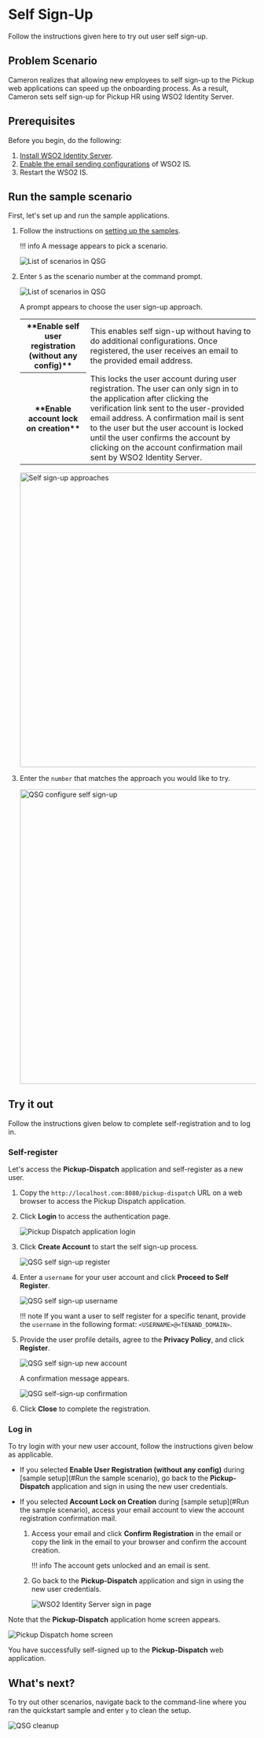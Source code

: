 # Self Sign-Up

Follow the instructions given here to try out user self sign-up.

## Problem Scenario

Cameron realizes that allowing new employees to self sign-up to the Pickup web applications can speed up
the onboarding process. As a result, Cameron sets self sign-up for Pickup HR
using WSO2 Identity Server.

## Prerequisites

Before you begin, do the following:

1.  [Install WSO2 Identity Server]({{base_Path}}/sample-use-cases/set-up/).
2.  [Enable the email sending configurations]({{base_path}}/deploy/configure-email-sending) of WSO2 IS.
3.  Restart the WSO2 IS.

## Run the sample scenario

First, let's set up and run the sample applications.

1.  Follow the instructions on [setting up the samples]({{base_path}}/sample-scenario/#set-up-the-sample-apps).

    !!! info
        A message appears to pick a scenario.
    
    ![List of scenarios in QSG]({{base_path}}/assets/img/get-started/qsg-configure-sso.png)

2.  Enter `5` as the scenario number at the command prompt.

    ![List of scenarios in QSG]({{base_path}}/assets/img/get-started/qsg-configure-sso.png)

    A prompt appears to choose the user sign-up approach.

    <table>
        <tr>
            <th>**Enable self user registration (without any config)**</th>
            <td>
                This enables self sign-up without having to do additional configurations. Once registered, the user receives an email to the provided email address.
            </td>
        </tr>
        <tr>
            <th>**Enable account lock on creation**</th>
            <td>
                This locks the user account during user registration. The user can only sign in to the application after clicking the verification link sent to the user-provided email address. A confirmation mail is sent to the user but the user account is locked until the user confirms the account by clicking on the account confirmation mail sent by WSO2 Identity Server.
            </td>
        </tr>
    </table>

    <img src="{{base_path}}/assets/img/get-started/qsg-configure-self-sign-up.png" width="600" alt="Self sign-up approaches"/>
    
3.  Enter the `number` that matches the approach you would like to try.

    <img src="{{base_path}}/assets/img/get-started/qsg-configure-self-sign-up-2.png" width="600" alt="QSG configure self sign-up"/>

## Try it out

Follow the instructions given below to complete self-registration and to log in.

### Self-register

Let's access the **Pickup-Dispatch** application and self-register as a new user.

1.  Copy the `http://localhost.com:8080/pickup-dispatch` URL on a web browser to access the Pickup Dispatch application.

2.  Click **Login** to access the authentication page.
  
    ![Pickup Dispatch application login]({{base_path}}/assets/img/get-started/qsg-sso-dispatch-login.png)
    
3.  Click **Create Account** to start the self sign-up process.

    ![QSG self sign-up register]({{base_path}}/assets/img/get-started/qsg-self-sign-up-register.png)

4.  Enter a `username` for your user account and click **Proceed to Self Register**.

    ![QSG self sign-up username]({{base_path}}/assets/img/get-started/qsg-self-sign-up-username.png)
    
    !!! note
        If you want a user to self register for a specific tenant, provide
        the `username` in the following format: `<USERNAME>@<TENAND_DOMAIN>`.

5.  Provide the user profile details, agree to the **Privacy Policy**, and click **Register**.
      
    ![QSG self sign-up new account]({{base_path}}/assets/img/get-started/qsg-self-sign-up-new-account.png)

    A confirmation message appears.

    ![QSG self-sign-up confirmation]({{base_path}}/assets/img/get-started/qsg-self-sign-up-confirmation.png)

8.  Click **Close** to complete the registration.

### Log in

To try login with your new user account, follow the instructions given below as applicable.

-   If you selected **Enable User Registration (without any
    config)** during [sample setup](#Run the sample scenario), go back to the **Pickup-Dispatch** application and sign in using the new user credentials.

-   If you selected **Account Lock on Creation** during [sample setup](#Run the sample scenario), access your email  account to view the account registration confirmation mail.

    1.  Access your email and click **Confirm Registration** in the email or copy the link
        in the email to your browser and confirm the account creation.

        !!! info
            The account gets unlocked and an email is sent.

    2.  Go back to the **Pickup-Dispatch** application and sign in using the new user credentials.

        ![WSO2 Identity Server sign in page]({{base_path}}/assets/img/get-started/qsg-sso-login-credentials.png)

Note that the **Pickup-Dispatch** application home screen appears.

![Pickup Dispatch home screen]({{base_path}}/assets/img/get-started/qsg-sso-dispatch-home.png)

You have successfully self-signed up to the **Pickup-Dispatch** web application.

## What's next?

To try out other scenarios, navigate back to the command-line where you ran the quickstart sample and enter `y` to clean the setup.
    
![QSG cleanup]({{base_path}}/assets/img/get-started/qsg-sso-cleanup.png)

